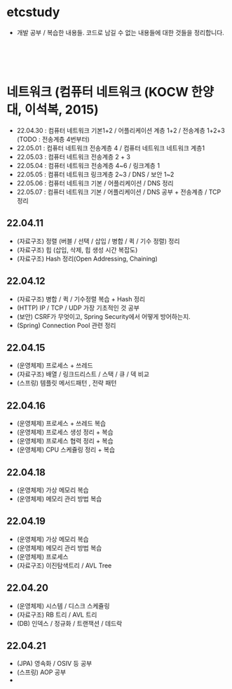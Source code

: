 # etcstudy
- 개발 공부 / 복습한 내용들. 코드로 남길 수 없는 내용들에 대한 것들을 정리합니다.
<br>
<br>
<br>

# 네트워크 (컴퓨터 네트워크 (KOCW 한양대, 이석복, 2015)
- 22.04.30 : 컴퓨터 네트워크 기본1+2 / 어플리케이션 계층 1+2 / 전송계층 1+2+3 (TODO : 전송계층 4번부터)
- 22.05.01 : 컴퓨터 네트워크 전송계층 4 / 컴퓨터 네트워크 네트워크 계층1 
- 22.05.03 : 컴퓨터 네트워크 전송계층 2 + 3 
- 22.05.04 : 컴퓨터 네트워크 전송계층 4~6 / 링크계층 1
- 22.05.05 : 컴퓨터 네트워크 링크계층 2~3 / DNS / 보안 1~2
- 22.05.06 : 컴퓨터 네트워크 기본 / 어플리케이션 / DNS 정리
- 22.05.07 : 컴퓨터 네트워크 기본 / 어플리케이션 / DNS 공부 + 전송계층 / TCP 정리


## 22.04.11
- (자료구조) 정렬 (버블 / 선택 / 삽입 / 병합 / 퀵 / 기수 정렬) 정리
- (자료구조) 힙 (삽입, 삭제, 힙 생성 시간 복잡도)
- (자료구조) Hash 정리(Open Addressing, Chaining) 

## 22.04.12
- (자료구조) 병합 / 퀵 / 기수정렬 복습 + Hash 정리
- (HTTP) IP / TCP / UDP 가장 기초적인 것 공부
- (보안) CSRF가 무엇이고, Spring Security에서 어떻게 방어하는지. 
- (Spring) Connection Pool 관련 정리 


## 22.04.15
- (운영체제) 프로세스 + 쓰레드
- (자료구조) 배열 / 링크드리스트 / 스택 / 큐 / 덱 비교
- (스프링) 템플릿 메서드패턴 , 전략 패턴 


## 22.04.16
- (운영체제) 프로세스 + 쓰레드 복습
- (운영체제) 프로세스 생성 정리 + 복습
- (운영체제) 프로세스 협력 정리 + 복습
- (운영체제) CPU 스케쥴링 정리 + 복습


## 22.04.18
- (운영체제) 가상 메모리 복습
- (운영체제) 메모리 관리 방법 복습 

## 22.04.19
- (운영체제) 가상 메모리 복습
- (운영체제) 메모리 관리 방법 복습 
- (운영체제) 프로세스
- (자료구조) 이진탐색트리 / AVL Tree

## 22.04.20
- (운영체제) 시스템 / 디스크 스케쥴링 
- (자료구조) RB 트리 / AVL 트리
- (DB) 인덱스 / 정규화 / 트랜잭션 / 데드락

## 22.04.21
- (JPA) 영속화 / OSIV 등 공부
- (스프링) AOP 공부
- 
